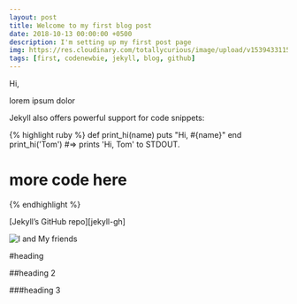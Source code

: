 ```yaml
---
layout: post
title: Welcome to my first blog post
date: 2018-10-13 00:00:00 +0500
description: I'm setting up my first post page
img: https://res.cloudinary.com/totallycurious/image/upload/v1539433115/Blog/1.start.jpg
tags: [first, codenewbie, jekyll, blog, github]
---
```


Hi,

lorem ipsum dolor

Jekyll also offers powerful support for code snippets:

{% highlight ruby %}
def print_hi(name)
  puts "Hi, #{name}"
end
print_hi('Tom')
#=> prints 'Hi, Tom' to STDOUT.
# more code here
{% endhighlight %}

[Jekyll’s GitHub repo][jekyll-gh]


![I and My friends]({{site.baseurl}}/assets/img/we-in-rest.jpg)

#heading

##heading 2

###heading 3